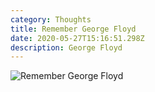 ```yaml
---
category: Thoughts
title: Remember George Floyd
date: 2020-05-27T15:16:51.298Z
description: George Floyd
---
```

![Remember George Floyd](/img/georgefloyd.jpg "Remember George Floyd")